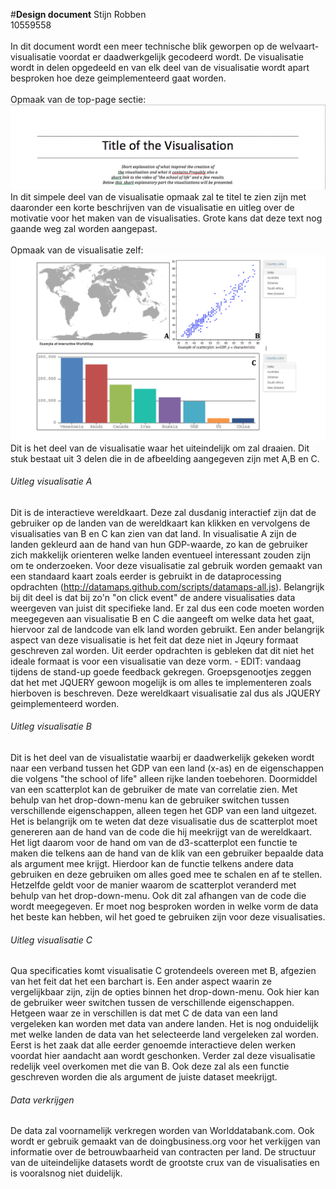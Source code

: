 #**Design document**
Stijn Robben
<br>
10559558
<br>
<br>
In dit document wordt een meer technische blik geworpen op de welvaart-visualisatie voordat er daadwerkgelijk gecodeerd wordt. De visualisatie wordt in delen opgedeeld en van elk deel van de visualisatie wordt apart besproken hoe deze geimplementeerd gaat worden. 
<br>
<br>
Opmaak van de top-page sectie: 
<br>
![](doc/Toppage_text.JPG)
<br>
In dit simpele deel van de visualisatie opmaak zal te titel te zien zijn met daaronder een korte beschrijven van de visualisatie en uitleg over de motivatie voor het maken van de visualisaties. Grote kans dat deze text nog gaande weg zal worden aangepast. 
<br>
<br>
Opmaak van de visualisatie zelf:
<br>
![](doc/Visualisation_sketch2.JPG)
<br>
Dit is het deel van de visualisatie waar het uiteindelijk om zal draaien. Dit stuk bestaat uit 3 delen die in de afbeelding aangegeven zijn met A,B en C. 
<br>
###### Uitleg visualisatie A
Dit is de interactieve wereldkaart. Deze zal dusdanig interactief zijn dat de gebruiker op de landen van de wereldkaart kan klikken en vervolgens de visualisaties van B en C kan zien van dat land. In visualisatie A zijn de landen gekleurd aan de hand van hun GDP-waarde, zo kan de gebruiker zich makkelijk orienteren welke landen eventueel interessant zouden zijn om te onderzoeken. Voor deze visualisatie zal gebruik worden gemaakt van een standaard kaart zoals eerder is gebruikt in de dataprocessing opdrachten (http://datamaps.github.com/scripts/datamaps-all.js). Belangrijk bij dit deel is dat bij zo'n "on click event" de andere visualisaties data weergeven van juist dit specifieke land. Er zal dus een code moeten worden meegegeven aan visualisatie B en C die aangeeft om welke data het gaat, hiervoor zal de landcode van elk land worden gebruikt. Een ander belangrijk aspect van deze visualisatie is het feit dat deze niet in Jqeury formaat geschreven zal worden. Uit eerder opdrachten is gebleken dat dit niet het ideale formaat is voor een visualisatie van deze vorm. - EDIT: vandaag tijdens de stand-up goede feedback gekregen. Groepsgenootjes zeggen dat het met JQUERY gewoon mogelijk is om alles te implementeren zoals hierboven is beschreven. Deze wereldkaart visualisatie zal dus als JQUERY geimplementeerd worden.
<br>
###### Uitleg visualisatie B
Dit is het deel van de visualistatie waarbij er daadwerkelijk gekeken wordt naar een verband tussen het GDP van een land (x-as) en de eigenschappen die volgens "the school of life" alleen rijke landen toebehoren. Doormiddel van een scatterplot kan de gebruiker de mate van correlatie zien. Met behulp van het drop-down-menu kan de gebruiker switchen tussen verschillende eigenschappen, alleen tegen het GDP van een land uitgezet. Het is belangrijk om te weten dat deze visualisatie dus de scatterplot moet genereren aan de hand van de code die hij meekrijgt van de wereldkaart. Het ligt daarom voor de hand om van de d3-scatterplot een functie te maken die telkens aan de hand van de klik van een gebruiker bepaalde data als argument mee krijgt. Hierdoor kan de functie telkens andere data gebruiken en deze gebruiken om alles goed mee te schalen en af te stellen. Hetzelfde geldt voor de manier waarom de scatterplot veranderd met behulp van het drop-down-menu. Ook dit zal afhangen van de code die wordt meegegeven. Er moet nog besproken worden in welke vorm de data het beste kan hebben, wil het goed te gebruiken zijn voor deze visualisaties.
<br>
###### Uitleg visualisatie C
Qua specificaties komt visualisatie C grotendeels overeen met B, afgezien van het feit dat het een barchart is. Een ander aspect waarin ze vergelijkbaar zijn, zijn de opties binnen het drop-down-menu. Ook hier kan de gebruiker weer switchen tussen de verschillende eigenschappen. Hetgeen waar ze in verschillen is dat met C de data van een land vergeleken kan worden met data van andere landen. Het is nog onduidelijk met welke landen de data van het selecteerde land vergeleken zal worden. Eerst is het zaak dat alle eerder genoemde interactieve delen werken voordat hier aandacht aan wordt geschonken. Verder zal deze visualisatie redelijk veel overkomen met die van B. Ook deze zal als een functie geschreven worden die als argument de juiste dataset meekrijgt. 
<br>
###### Data verkrijgen
De data zal voornamelijk verkregen worden van Worlddatabank.com. Ook wordt er gebruik gemaakt van de doingbusiness.org voor het verkijgen van informatie over de betrouwbaarheid van contracten per land. De structuur van de uiteindelijke datasets wordt de grootste crux van de visualisaties en is vooralsnog niet duidelijk. 